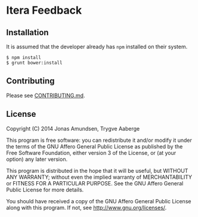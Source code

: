 Itera Feedback
=============

## Installation

It is assumed that the developer already has `npm` installed on their system.

```
$ npm install
$ grunt bower:install
```

## Contributing

Please see [CONTRIBUTING.md](CONTRIBUTING.md).

## License

Copyright (C) 2014 Jonas Amundsen, Trygve Aaberge

This program is free software: you can redistribute it and/or modify
it under the terms of the GNU Affero General Public License as
published by the Free Software Foundation, either version 3 of the
License, or (at your option) any later version.

This program is distributed in the hope that it will be useful,
but WITHOUT ANY WARRANTY; without even the implied warranty of
MERCHANTABILITY or FITNESS FOR A PARTICULAR PURPOSE.  See the
GNU Affero General Public License for more details.

You should have received a copy of the GNU Affero General Public License
along with this program.  If not, see <http://www.gnu.org/licenses/>.
